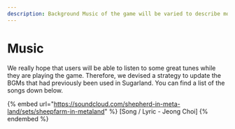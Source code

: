 ```yaml
---
description: Background Music of the game will be varied to describe mood better
---
```


# Music

We really hope that users will be able to listen to some great tunes while they are playing the game. Therefore, we devised a strategy to update the BGMs that had previously been used in Sugarland. You can find a list of the songs down below.

{% embed url="https://soundcloud.com/shepherd-in-meta-land/sets/sheepfarm-in-metaland" %}
\[Song / Lyric - Jeong Choi]
{% endembed %}
